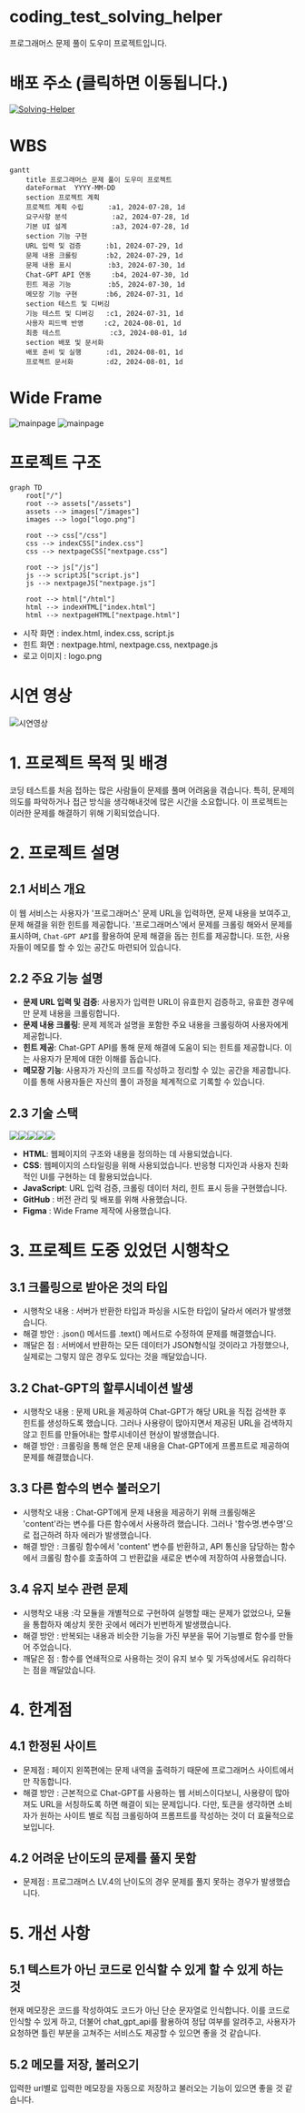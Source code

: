 # coding_test_solving_helper
프로그래머스 문제 풀이 도우미 프로젝트입니다.
# 배포 주소 (클릭하면 이동됩니다.)
[![Solving-Helper](./images/logo.png)](https://cumulus308.github.io/coding_test_solving_helper/)

# WBS
```mermaid
gantt
    title 프로그래머스 문제 풀이 도우미 프로젝트
    dateFormat  YYYY-MM-DD
    section 프로젝트 계획
    프로젝트 계획 수립      :a1, 2024-07-28, 1d
    요구사항 분석           :a2, 2024-07-28, 1d
    기본 UI 설계           :a3, 2024-07-28, 1d
    section 기능 구현
    URL 입력 및 검증      :b1, 2024-07-29, 1d
    문제 내용 크롤링       :b2, 2024-07-29, 1d
    문제 내용 표시         :b3, 2024-07-30, 1d
    Chat-GPT API 연동     :b4, 2024-07-30, 1d
    힌트 제공 기능         :b5, 2024-07-30, 1d
    메모장 기능 구현       :b6, 2024-07-31, 1d
    section 테스트 및 디버깅
    기능 테스트 및 디버깅   :c1, 2024-07-31, 1d
    사용자 피드백 반영     :c2, 2024-08-01, 1d
    최종 테스트            :c3, 2024-08-01, 1d
    section 배포 및 문서화
    배포 준비 및 실행      :d1, 2024-08-01, 1d
    프로젝트 문서화        :d2, 2024-08-01, 1d
```

# Wide Frame
![mainpage](./images/mainpage.png)
![mainpage](./images/nextpage.png)

# 프로젝트 구조
```mermaid
graph TD
    root["/"]
    root --> assets["/assets"]
    assets --> images["/images"]
    images --> logo["logo.png"]

    root --> css["/css"]
    css --> indexCSS["index.css"]
    css --> nextpageCSS["nextpage.css"]

    root --> js["/js"]
    js --> scriptJS["script.js"]
    js --> nextpageJS["nextpage.js"]

    root --> html["/html"]
    html --> indexHTML["index.html"]
    html --> nextpageHTML["nextpage.html"]
```
- 시작 화면 : index.html, index.css, script.js
- 힌트 화면 : nextpage.html, nextpage.css, nextpage.js
- 로고 이미지 : logo.png


# 시연 영상
![시연영상](./images/demonstration_video.gif)


# 1. 프로젝트 목적 및 배경
코딩 테스트를 처음 접하는 많은 사람들이 문제를 풀며 어려움을 겪습니다. 특히, 문제의 의도를 파악하거나 접근 방식을 생각해내것에 많은 시간을 소요합니다. 이 프로젝트는 이러한 문제를 해결하기 위해 기획되었습니다.


# 2. 프로젝트 설명
## 2.1 서비스 개요
이 웹 서비스는 사용자가 '프로그래머스' 문제 URL을 입력하면, 문제 내용을 보여주고, 문제 해결을 위한 힌트를 제공합니다.
'프로그래머스'에서 문제를 크롤링 해와서 문제를 표시하며, `Chat-GPT API`를 활용하여 문제 해결을 돕는 힌트를 제공합니다.
또한, 사용자들이 메모를 할 수 있는 공간도 마련되어 있습니다.

## 2.2 주요 기능 설명
- **문제 URL 입력 및 검증**: 사용자가 입력한 URL이 유효한지 검증하고, 유효한 경우에만 문제 내용을 크롤링합니다.
- **문제 내용 크롤링**: 문제 제목과 설명을 포함한 주요 내용을 크롤링하여 사용자에게 제공합니다.
- **힌트 제공**: Chat-GPT API를 통해 문제 해결에 도움이 되는 힌트를 제공합니다. 이는 사용자가 문제에 대한 이해를 돕습니다.
- **메모장 기능**: 사용자가 자신의 코드를 작성하고 정리할 수 있는 공간을 제공합니다. 이를 통해 사용자들은 자신의 풀이 과정을 체계적으로 기록할 수 있습니다.

## 2.3 기술 스택
<img src="https://img.shields.io/badge/html5-E34F26?style=for-the-badge&logo=html5&logoColor=white"><img src="https://img.shields.io/badge/css-1572B6?style=for-the-badge&logo=css3&logoColor=white"><img src="https://img.shields.io/badge/javascript-F7DF1E?style=for-the-badge&logo=javascript&logoColor=black"><img src="https://img.shields.io/badge/github-181717?style=for-the-badge&logo=github&logoColor=white"><img src="https://img.shields.io/badge/Figma-F24E1E?style=for-the-badge&logo=Figma&logoColor=white"/>
- **HTML**: 웹페이지의 구조와 내용을 정의하는 데 사용되었습니다.
- **CSS**: 웹페이지의 스타일링을 위해 사용되었습니다. 반응형 디자인과 사용자 친화적인 UI를 구현하는 데 활용되었습니다.
- **JavaScript**: URL 입력 검증, 크롤링 데이터 처리, 힌트 표시 등을 구현했습니다.
- **GitHub** : 버전 관리 및 배포를 위해 사용했습니다.
- **Figma** : Wide Frame 제작에 사용했습니다.


# 3. 프로젝트 도중 있었던 시행착오
## 3.1 크롤링으로 받아온 것의 타입
 - 시행착오 내용 : 서버가 반환한 타입과 파싱을 시도한 타입이 달라서 에러가 발생했습니다.
 - 해결 방안 : .json() 메서드를 .text() 메서드로 수정하여 문제를 해결했습니다.
 - 깨달은 점 : 서버에서 반환하는 모든 데이터가 JSON형식일 것이라고 가정했으나, 실제로는 그렇지 않은 경우도 있다는 것을 깨달았습니다.

 ## 3.2 Chat-GPT의 할루시네이션 발생
  - 시행착오 내용 : 문제 URL을 제공하여 Chat-GPT가 해당 URL을 직접 검색한 후 힌트를 생성하도록 했습니다. 그러나 사용량이 많아지면서 제공된 URL을 검색하지 않고 힌트를 만들어내는 할루시네이션 현상이 발생했습니다.
  - 해결 방안 : 크롤링을 통해 얻은 문제 내용을 Chat-GPT에게 프롬프트로 제공하여 문제를 해결했습니다.

## 3.3 다른 함수의 변수 불러오기
 - 시행착오 내용 : Chat-GPT에게 문제 내용을 제공하기 위해 크롤링해온 'content'라는 변수를 다른 함수에서 사용하려 했습니다. 그러나 '함수명.변수명'으로 접근하려 하자 에러가 발생했습니다.
 - 해결 방안 : 크롤링 함수에서 'content' 변수를 반환하고, API 통신을 담당하는 함수에서 크롤링 함수를 호출하여 그 반환값을 새로운 변수에 저장하여 사용했습니다.

 ## 3.4 유지 보수 관련 문제
 - 시행착오 내용 :각 모듈을 개별적으로 구현하여 실행할 때는 문제가 없었으나, 모듈을 통합하자 예상치 못한 곳에서 에러가 빈번하게 발생했습니다.
 - 해결 방안 : 반복되는 내용과 비슷한 기능을 가진 부분을 묶어 기능별로 함수를 만들어 주었습니다.
 - 깨달은 점 : 함수를 연쇄적으로 사용하는 것이 유지 보수 및 가독성에서도 유리하다는 점을 깨달았습니다.


# 4. 한계점
## 4.1 한정된 사이트
 - 문제점 : 페이지 왼쪽편에는 문제 내역을 출력하기 때문에 프로그래머스 사이트에서만 작동합니다.
 - 해결 방안 : 근본적으로 Chat-GPT를 사용하는 웹 서비스이다보니,  사용량이 많아져도 URL을 서칭하도록 하면 해결이 되는 문제입니다. 다만, 토큰을 생각하면 소비자가 원하는 사이트 별로 직접 크롤링하여 프롬프트를 작성하는 것이 더 효율적으로 보입니다.

 ## 4.2 어려운 난이도의 문제를 풀지 못함
 - 문제점 : 프로그래머스 LV.4의 난이도의 경우 문제를 풀지 못하는 경우가 발생했습니다.


# 5. 개선 사항
## 5.1 텍스트가 아닌 코드로 인식할 수 있게 할 수 있게 하는 것
현재 메모장은 코드를 작성하여도 코드가 아닌 단순 문자열로 인식합니다. 이를 코드로 인식할 수 있게 하고, 더불어 chat_gpt_api를 활용하여 정답 여부를 알려주고, 사용자가 요청하면 틀린 부분을 고쳐주는 서비스도 제공할 수 있으면 좋을 것 같습니다.

## 5.2 메모를 저장, 불러오기
입력한 url별로 입력한 메모장을 자동으로 저장하고 불러오는 기능이 있으면 좋을 것 같습니다.
